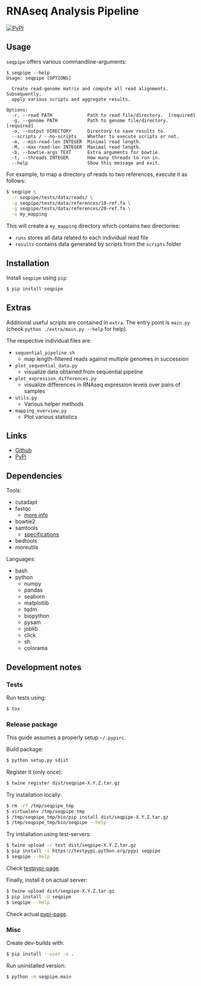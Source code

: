 # RNAseq Analysis Pipeline

[![PyPI](https://img.shields.io/pypi/v/seqpipe.svg?style=flat)]()

## Usage

`seqpipe` offers various commandline-arguments:
```
$ seqpipe --help
Usage: seqpipe [OPTIONS]

  Create read-genome matrix and compute all read alignments. Subsequently,
  apply various scripts and aggregate results.

Options:
  -r, --read PATH             Path to read file/directory.  [required]
  -g, --genome PATH           Path to genome file/directory.  [required]
  -o, --output DIRECTORY      Directory to save results to.
  --scripts / --no-scripts    Whether to execute scripts or not.
  -m, --min-read-len INTEGER  Minimal read length.
  -M, --max-read-len INTEGER  Maximal read length.
  -b, --bowtie-args TEXT      Extra arguments for bowtie.
  -t, --threads INTEGER       How many threads to run in.
  --help                      Show this message and exit.
```

For example, to map a directory of reads to two references, execute it as follows:
```bash
$ seqpipe \
  -r seqpipe/tests/data/reads/ \
  -g seqpipe/tests/data/references/10-ref.fa \
  -g seqpipe/tests/data/references/20-ref.fa \
  -o my_mapping
```

This will create a `my_mapping` directory which contains two directories:
* `runs` stores all data related to each individual read file
* `results` contains data generated by scripts from the `scripts` folder

## Installation

Install `seqpipe` using `pip`:
```bash
$ pip install seqpipe
```

## Extras

Additional useful scripts are contained in `extra`.
The entry point is `main.py` (check `python ./extra/main.py --help` for help).

The respective individual files are:
* `sequential_pipeline.sh`
  * map length-filtered reads against multiple genomes in succession
* `plot_sequential_data.py`
  * visualize data obtained from sequential pipeline
* `plot_expression_differences.py`
  * visualize differences in RNAseq expression levels over pairs of samples
* `utils.py`
  * Various helper methods
* `mapping_overview.py`
  * Plot various statistics

## Links

* [Github](https://github.com/kpj/SeqPipe)
* [PyPi](https://pypi.python.org/pypi/seqpipe)

## Dependencies

Tools:
* cutadapt
* fastqc
  * [more info](http://www.bioinformatics.babraham.ac.uk/projects/fastqc/Help/3%20Analysis%20Modules/)
* bowtie2
* samtools
  * [specifications](https://samtools.github.io/hts-specs/SAMv1.pdf)
* bedtools
* moreutils

Languages:
* bash
* python
  * numpy
  * pandas
  * seaborn
  * matplotlib
  * tqdm
  * biopython
  * pysam
  * joblib
  * click
  * sh
  * colorama

## Development notes

### Tests
Run tests using:
```bash
$ tox
```

### Release package
This guide assumes a properly setup `~/.pypirc`.

Build package:
```bash
$ python setup.py sdist
```

Register it (only once):
```bash
$ twine register dist/seqpipe-X.Y.Z.tar.gz
```

Try installation locally:
```bash
$ rm -rf /tmp/seqpipe_tmp
$ virtualenv /tmp/seqpipe_tmp
$ /tmp/seqpipe_tmp/bin/pip install dist/seqpipe-X.Y.Z.tar.gz
$ /tmp/seqpipe_tmp/bin/seqpipe --help
```

Try installation using test-servers:
```bash
$ twine upload -r test dist/seqpipe-X.Y.Z.tar.gz
$ pip install -i https://testpypi.python.org/pypi seqpipe
$ seqpipe --help
```

Check [testpypi-page](https://testpypi.python.org/pypi/seqpipe).

Finally, install it on actual server:
```bash
$ twine upload dist/seqpipe-X.Y.Z.tar.gz
$ pip install -U seqpipe
$ seqpipe --help
```

Check actual [pypi-page](https://pypi.python.org/pypi/seqpipe).

### Misc
Create dev-builds with:
```bash
$ pip install --user -e .
```

Run uninstalled version:
```bash
$ python -m seqpipe.main
```
